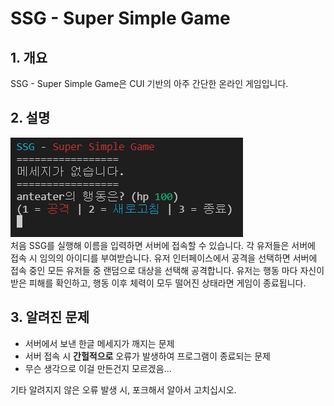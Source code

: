 SSG - Super Simple Game
====

## 1. 개요
SSG - Super Simple Game은 CUI 기반의 아주 간단한 온라인 게임입니다.

## 2. 설명
![인게임 화면](./_pic/ingame.PNG)  
처음 SSG를 실행해 이름을 입력하면 서버에 접속할 수 있습니다. 각 유저들은 서버에 접속 시 임의의 아이디를 부여받습니다. 유저 인터페이스에서 공격을 선택하면 서버에 접속 중인 모든 유저들 중 랜덤으로 대상을 선택해 공격합니다. 유저는 행동 마다 자신이 받은 피해를 확인하고, 행동 이후 체력이 모두 떨어진 상태라면 게임이 종료됩니다.

## 3. 알려진 문제
 * 서버에서 보낸 한글 메세지가 깨지는 문제
 * 서버 접속 시 **간헐적으로** 오류가 발생하여 프로그램이 종료되는 문제
 * 무슨 생각으로 이걸 만든건지 모르겠음...

기타 알려지지 않은 오류 발생 시, 포크해서 알아서 고치십시오.